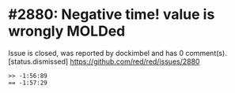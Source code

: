 
#2880: Negative time! value is wrongly MOLDed
================================================================================
Issue is closed, was reported by dockimbel and has 0 comment(s).
[status.dismissed]
<https://github.com/red/red/issues/2880>

```
>> -1:56:89
== -1:57:29
````


